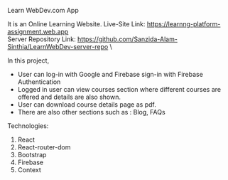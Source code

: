 Learn WebDev.com App

It is an Online Learning Website. Live-Site Link: https://learnng-platform-assignment.web.app \
Server Repository Link: https://github.com/Sanzida-Alam-Sinthia/LearnWebDev-server-repo
\
 
In this project,
- User can log-in with Google and Firebase sign-in with Firebase Authentication
- Logged in user can view courses section where different courses are offered and details are also shown.
- User can download course details page as pdf.
- There are also other sections such as : Blog, FAQs 

Technologies: 
 1. React 
 2. React-router-dom 
 3. Bootstrap 
 4. Firebase
 5. Context

